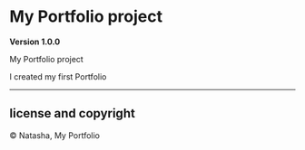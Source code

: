 # My Portfolio project

**Version 1.0.0**

My Portfolio project

I created my first Portfolio

---

## license and copyright

<span>&#169;</span> Natasha, My Portfolio
